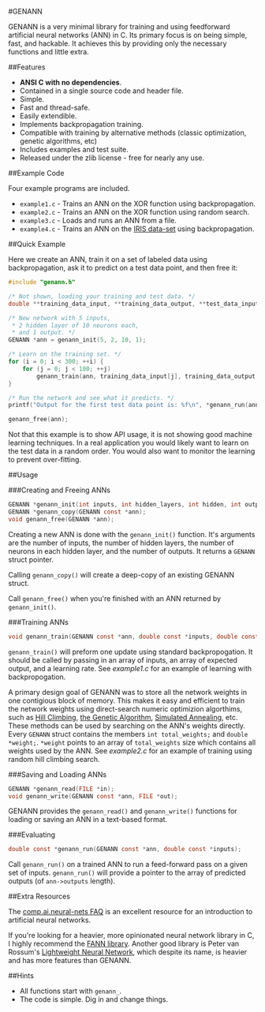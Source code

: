 #GENANN

GENANN is a very minimal library for training and using feedforward artificial neural
networks (ANN) in C. Its primary focus is on being simple, fast, and hackable. It achieves
this by providing only the necessary functions and little extra.

##Features

- **ANSI C with no dependencies**.
- Contained in a single source code and header file.
- Simple.
- Fast and thread-safe.
- Easily extendible.
- Implements backpropagation training.
- Compatible with training by alternative methods (classic optimization, genetic algorithms, etc)
- Includes examples and test suite.
- Released under the zlib license - free for nearly any use.

##Example Code

Four example programs are included.

- `example1.c` - Trains an ANN on the XOR function using backpropagation.
- `example2.c` - Trains an ANN on the XOR function using random search.
- `example3.c` - Loads and runs an ANN from a file.
- `example4.c` - Trains an ANN on the [IRIS data-set](https://archive.ics.uci.edu/ml/datasets/Iris) using backpropagation.

##Quick Example

Here we create an ANN, train it on a set of labeled data using backpropagation,
ask it to predict on a test data point, and then free it:

```C
#include "genann.h"

/* Not shown, loading your training and test data. */
double **training_data_input, **training_data_output, **test_data_input;

/* New network with 5 inputs,
 * 2 hidden layer of 10 neurons each,
 * and 1 output. */
GENANN *ann = genann_init(5, 2, 10, 1);

/* Learn on the training set. */
for (i = 0; i < 300; ++i) {
    for (j = 0; j < 100; ++j)
        genann_train(ann, training_data_input[j], training_data_output[j], 0.1);
}

/* Run the network and see what it predicts. */
printf("Output for the first test data point is: %f\n", *genann_run(ann, test_data_input[0]));

genann_free(ann);
```

Not that this example is to show API usage, it is not showing good machine
learning techniques. In a real application you would likely want to learn on
the test data in a random order. You would also want to monitor the learning to
prevent over-fitting.


##Usage

###Creating and Freeing ANNs
```C
GENANN *genann_init(int inputs, int hidden_layers, int hidden, int outputs);
GENANN *genann_copy(GENANN const *ann);
void genann_free(GENANN *ann);
```

Creating a new ANN is done with the `genann_init()` function. It's arguments
are the number of inputs, the number of hidden layers, the number of neurons in
each hidden layer, and the number of outputs. It returns a `GENANN` struct pointer.

Calling `genann_copy()` will create a deep-copy of an existing GENANN struct.

Call `genann_free()` when you're finished with an ANN returned by `genann_init()`.


###Training ANNs
```C
void genann_train(GENANN const *ann, double const *inputs, double const *desired_outputs, double learning_rate);
```

`genann_train()` will preform one update using standard backpropogation. It
should be called by passing in an array of inputs, an array of expected output,
and a learning rate. See *example1.c* for an example of learning with
backpropogation.

A primary design goal of GENANN was to store all the network weights in one
contigious block of memory. This makes it easy and efficient to train the
network weights using direct-search numeric optimizion algorthims,
such as [Hill Climbing](https://en.wikipedia.org/wiki/Hill_climbing),
[the Genetic Algorithm](https://en.wikipedia.org/wiki/Genetic_algorithm), [Simulated
Annealing](https://en.wikipedia.org/wiki/Simulated_annealing), etc.
These methods can be used by searching on the ANN's weights directly.
Every `GENANN` struct contains the members `int total_weights;` and
`double *weight;`.  `*weight` points to an array of `total_weights`
size which contains all weights used by the ANN. See *example2.c* for
an example of training using random hill climbing search.

###Saving and Loading ANNs

```C
GENANN *genann_read(FILE *in);
void genann_write(GENANN const *ann, FILE *out);
```

GENANN provides the `genann_read()` and `genann_write()` functions for loading or saving an ANN in a text-based format.

###Evaluating

```C
double const *genann_run(GENANN const *ann, double const *inputs);
```

Call `genann_run()` on a trained ANN to run a feed-forward pass on a given set of inputs. `genann_run()`
will provide a pointer to the array of predicted outputs (of `ann->outputs` length).

##Extra Resources

The [comp.ai.neural-nets
FAQ](http://www.faqs.org/faqs/ai-faq/neural-nets/part1/) is an excellent
resource for an introduction to artificial neural networks.

If you're looking for a heavier, more opinionated neural network library in C,
I highly recommend the [FANN library](http://leenissen.dk/fann/wp/). Another
good library is Peter van Rossum's [Lightweight Neural
Network](http://lwneuralnet.sourceforge.net/), which despite its name, is
heavier and has more features than GENANN.

##Hints

- All functions start with `genann_`.
- The code is simple. Dig in and change things.

